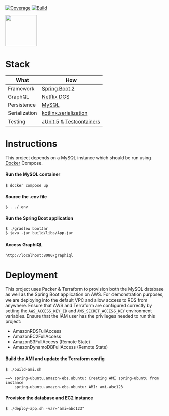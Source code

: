[![Coverage](https://codecov.io/gh/itsandreramon/terraform-starter/branch/master/graph/badge.svg)](https://codecov.io/gh/itsandreramon/spring-starter)
[![Build](https://github.com/itsandreramon/spring-starter-rds/workflows/Build/badge.svg?branch=master)](https://github.com/itsandreramon/spring-starter/actions)

<img width="auto" height="100px" src="https://i.imgur.com/wGJQmTN.png">

# Stack

| What          | How                                                                                                                        |
|---------------|----------------------------------------------------------------------------------------------------------------------------|
| Framework     | [Spring Boot 2](https://spring.io/)                                                                                        |
| GraphQL       | [Netflix DGS](https://github.com/Netflix/dgs-framework)                                                                    |
| Persistence   | [MySQL](https://www.mysql.com/)                                                                                            |
| Serialization | [kotlinx.serialization](https://github.com/Kotlin/kotlinx.serialization)                                                   |
| Testing       | [JUnit 5](https://github.com/junit-team/junit5) & [Testcontainers](https://github.com/testcontainers/testcontainers-java/) |

# Instructions

This project depends on a MySQL instance which should be run
using [Docker](https://www.docker.com/products/docker-desktop) Compose.

#### Run the MySQL container

```
$ docker compose up
```

#### Source the .env file

```
$ . ./.env
```

#### Run the Spring Boot application

```
$ ./gradlew bootJar
$ java -jar build/libs/App.jar
```

#### Access GraphiQL

```
http://localhost:8080/graphiql
```

# Deployment
This project uses Packer & Terraform to provision both the MySQL database as well as the Spring Boot application on AWS. For demonstration purposes, we are deploying into the default VPC and allow access to RDS from anywhere. Ensure that AWS and Terraform are configured correctly by setting the `AWS_ACCESS_KEY_ID` and `AWS_SECRET_ACCESS_KEY` environment variables. Ensure that the IAM user has the privileges needed to run this project:

  - AmazonRDSFullAccess
  - AmazonEC2FullAccess
  - AmazonS3FullAccess (Remote State)
  - AmazonDynamoDBFullAccess (Remote State)

#### Build the AMI and update the Terraform config

```
$ ./build-ami.sh

==> spring-ubuntu.amazon-ebs.ubuntu: Creating AMI spring-ubuntu from instance
    spring-ubuntu.amazon-ebs.ubuntu: AMI: ami-abc123
```

#### Provision the database and EC2 instance

```
$ ./deploy-app.sh -var="ami=abc123"
```
